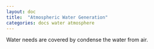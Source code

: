 ```yaml
---
layout: doc
title:  "Atmospheric Water Generation"
categories: docs water atmosphere
---
```


Water needs are covered by condense the water from air.
